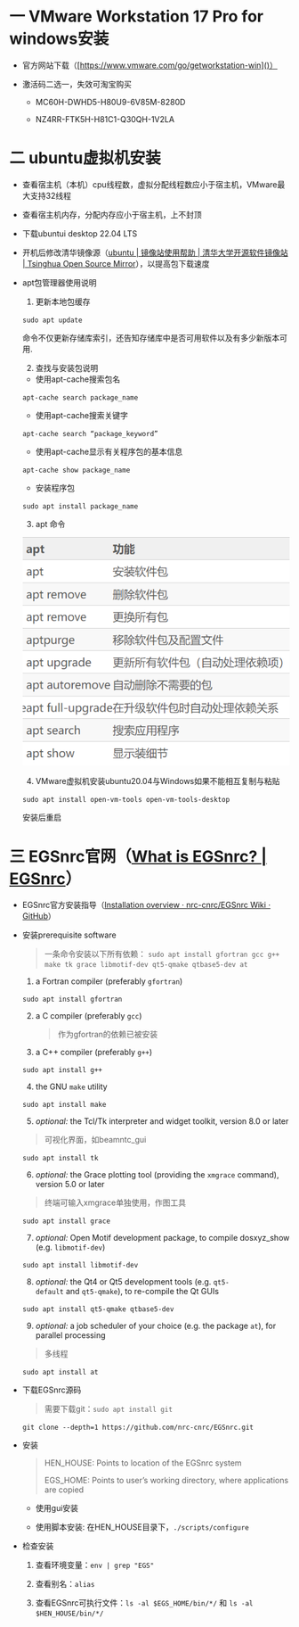 # 一 VMware Workstation 17 Pro for windows安装

- 官方网站下载（[https://www.vmware.com/go/getworkstation-win]()）
  
- 激活码二选一，失效可淘宝购买
  
  - MC60H-DWHD5-H80U9-6V85M-8280D
    
  - NZ4RR-FTK5H-H81C1-Q30QH-1V2LA
    

# 二 ubuntu虚拟机安装

- 查看宿主机（本机）cpu线程数，虚拟分配线程数应小于宿主机，VMware最大支持32线程
  
- 查看宿主机内存，分配内存应小于宿主机，上不封顶
  
- 下载ubuntui desktop 22.04 LTS
  
- 开机后修改清华镜像源（[ubuntu | 镜像站使用帮助 | 清华大学开源软件镜像站 | Tsinghua Open Source Mirror](https://mirror.tuna.tsinghua.edu.cn/help/ubuntu/)），以提高包下载速度
- apt包管理器使用说明
  
  1. 更新本地包缓存
    
    `sudo apt update `
    
    命令不仅更新存储库索引，还告知存储库中是否可用软件以及有多少新版本可用.
    
  2. 查找与安装包说明
    
    - 使用apt-cache搜索包名
    
    `apt-cache search package_name`
    
    - 使用apt-cache搜索关键字
    
    `apt-cache search “package_keyword”`
    
    - 使用apt-cache显示有关程序包的基本信息
    
    `apt-cache show package_name`
    
    - 安装程序包
    
    `sudo apt install package_name`
    
  3. apt 命令
    
    ![image](https://github.com/gettingStarted77/EGSnrc_NIM_217/blob/main/2023-02-04-18-32-34-image.png)
    
  4. VMware虚拟机安装ubuntu20.04与Windows如果不能相互复制与粘贴
    
    `sudo apt install open-vm-tools open-vm-tools-desktop`
    
    安装后重启
    

# 三 EGSnrc官网（[What is EGSnrc? | EGSnrc](https://nrc-cnrc.github.io/EGSnrc/)）

- EGSnrc官方安装指导（[Installation overview · nrc-cnrc/EGSnrc Wiki · GitHub](https://github.com/nrc-cnrc/EGSnrc/wiki/Installation-overview)）
  
- 安装prerequisite software
  
  > 一条命令安装以下所有依赖： `sudo apt install gfortran gcc g++ make tk grace libmotif-dev qt5-qmake qtbase5-dev at`
  
  1. a Fortran compiler (preferably `gfortran`)
    
    `sudo apt install gfortran`
    
  2. a C compiler (preferably `gcc`)
    
     > 作为gfortran的依赖已被安装
    
  3. a C++ compiler (preferably `g++`)
    
    `sudo apt install g++`
    
  4. the GNU `make` utility
    
    `sudo apt install make`
    
  5. *optional:* the Tcl/Tk interpreter and widget toolkit, version 8.0 or later
    
    > 可视化界面，如beamntc_gui
    
    `sudo apt install tk`
    
  6. *optional:* the Grace plotting tool (providing the `xmgrace` command), version 5.0 or later
    
    > 终端可输入xmgrace单独使用，作图工具
    
    `sudo apt install grace`
    
  7. *optional:* Open Motif development package, to compile dosxyz_show (e.g. `libmotif-dev`)
    
    `sudo apt install libmotif-dev`
    
  8. *optional:* the Qt4 or Qt5 development tools (e.g. `qt5-default` and `qt5-qmake`), to re-compile the Qt GUIs
    
    `sudo apt install qt5-qmake qtbase5-dev`
    
  9. *optional:* a job scheduler of your choice (e.g. the package `at`), for parallel processing
    
    > 多线程
    
    `sudo apt install at`
    
- 下载EGSnrc源码
  
  > 需要下载git：`sudo apt install git`
  
  `git clone --depth=1 https://github.com/nrc-cnrc/EGSnrc.git`
  
- 安装
  
  > HEN_HOUSE: Points to location of the EGSnrc system
  > 
  > EGS_HOME: Points to user’s working directory, where applications are copied
  
  - 使用gui安装
    
  - 使用脚本安装: 在HEN_HOUSE目录下，`./scripts/configure`
    

- 检查安装
  
  1. 查看环境变量：`env | grep "EGS"`
    
  2. 查看别名：`alias`
    
  3. 查看EGSnrc可执行文件：`ls -al $EGS_HOME/bin/*/` 和 `ls -al $HEN_HOUSE/bin/*/`
